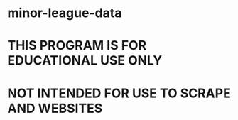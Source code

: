 # minor-league-data
# THIS PROGRAM IS FOR EDUCATIONAL USE ONLY
# NOT INTENDED FOR USE TO SCRAPE AND WEBSITES
